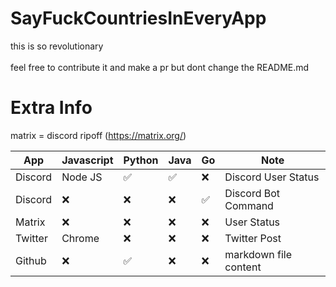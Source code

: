# SayFuckCountriesInEveryApp

this is so revolutionary\
\
feel free to contribute it and make a pr but dont change the README.md

# Extra Info

matrix = discord ripoff (https://matrix.org/)

| App     | Javascript         | Python             | Java               | Go                 | Note                  |
|---------|--------------------|--------------------|--------------------|--------------------|-----------------------|
| Discord | Node JS            | :white_check_mark: | :white_check_mark: | :x:                | Discord User Status   |
| Discord | :x:                | :x:                | :x:                | :white_check_mark: | Discord Bot Command   |
| Matrix  | :x:                | :x:                | :x:                | :x:                | User Status           |
| Twitter | Chrome             | :x:                | :x:                | :x:                | Twitter Post          |
| Github  | :x:                | :white_check_mark: | :x:                | :x:                | markdown file content |
